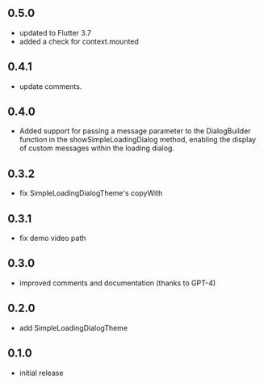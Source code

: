 ## 0.5.0
- updated to Flutter 3.7
- added a check for context.mounted

## 0.4.1
- update comments.

## 0.4.0
- Added support for passing a message parameter to the DialogBuilder function in the showSimpleLoadingDialog method, enabling the display of custom messages within the loading dialog.

## 0.3.2
- fix SimpleLoadingDialogTheme's copyWith

## 0.3.1
- fix demo video path
## 0.3.0
- improved comments and documentation (thanks to GPT-4)

## 0.2.0
- add SimpleLoadingDialogTheme

## 0.1.0

- initial release
